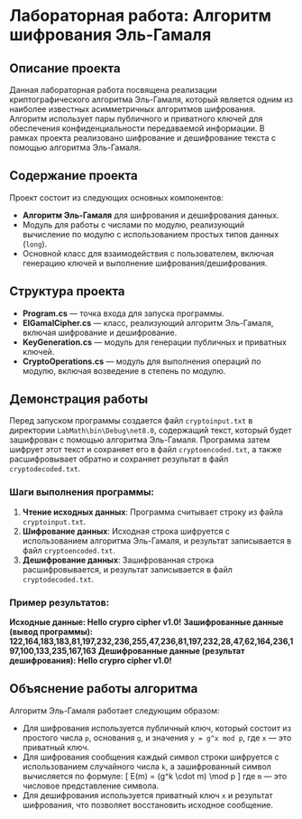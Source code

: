# Лабораторная работа: Алгоритм шифрования Эль-Гамаля

## Описание проекта
Данная лабораторная работа посвящена реализации криптографического алгоритма Эль-Гамаля, который является одним из наиболее известных асимметричных алгоритмов шифрования. Алгоритм использует пары публичного и приватного ключей для обеспечения конфиденциальности передаваемой информации. В рамках проекта реализовано шифрование и дешифрование текста с помощью алгоритма Эль-Гамаля.

## Содержание проекта
Проект состоит из следующих основных компонентов:
- **Алгоритм Эль-Гамаля** для шифрования и дешифрования данных.
- Модуль для работы с числами по модулю, реализующий вычисление по модулю с использованием простых типов данных (`long`).
- Основной класс для взаимодействия с пользователем, включая генерацию ключей и выполнение шифрования/дешифрования.

## Структура проекта
- **Program.cs** — точка входа для запуска программы.
- **ElGamalCipher.cs** — класс, реализующий алгоритм Эль-Гамаля, включая шифрование и дешифрование.
- **KeyGeneration.cs** — модуль для генерации публичных и приватных ключей.
- **CryptoOperations.cs** — модуль для выполнения операций по модулю, включая возведение в степень по модулю.

## Демонстрация работы
Перед запуском программы создается файл `cryptoinput.txt` в директории `LabMath\bin\Debug\net8.0`, содержащий текст, который будет зашифрован с помощью алгоритма Эль-Гамаля. Программа затем шифрует этот текст и сохраняет его в файл `cryptoencoded.txt`, а также расшифровывает обратно и сохраняет результат в файл `cryptodecoded.txt`.

### Шаги выполнения программы:
1. **Чтение исходных данных**: Программа считывает строку из файла `cryptoinput.txt`.
2. **Шифрование данных**: Исходная строка шифруется с использованием алгоритма Эль-Гамаля, и результат записывается в файл `cryptoencoded.txt`.
3. **Дешифрование данных**: Зашифрованная строка расшифровывается, и результат записывается в файл `cryptodecoded.txt`.

### Пример результатов:
**Исходные данные: Hello crypro cipher v1.0!**
**Зашифрованные данные (вывод программы): 122,164,183,183,81,197,232,236,255,47,236,81,197,232,28,47,62,164,236,197,100,133,235,167,163**
**Дешифрованные данные (результат дешифрования): Hello crypro cipher v1.0!**

## Объяснение работы алгоритма

Алгоритм Эль-Гамаля работает следующим образом:
- Для шифрования используется публичный ключ, который состоит из простого числа `p`, основания `g`, и значения `y = g^x mod p`, где `x` — это приватный ключ.
- Для шифрования сообщения каждый символ строки шифруется с использованием случайного числа `k`, а зашифрованный символ вычисляется по формуле:
  \[
  E(m) = (g^k \cdot m) \mod p
  \]
  где `m` — это числовое представление символа.
- Для дешифрования используется приватный ключ `x` и результат шифрования, что позволяет восстановить исходное сообщение.
